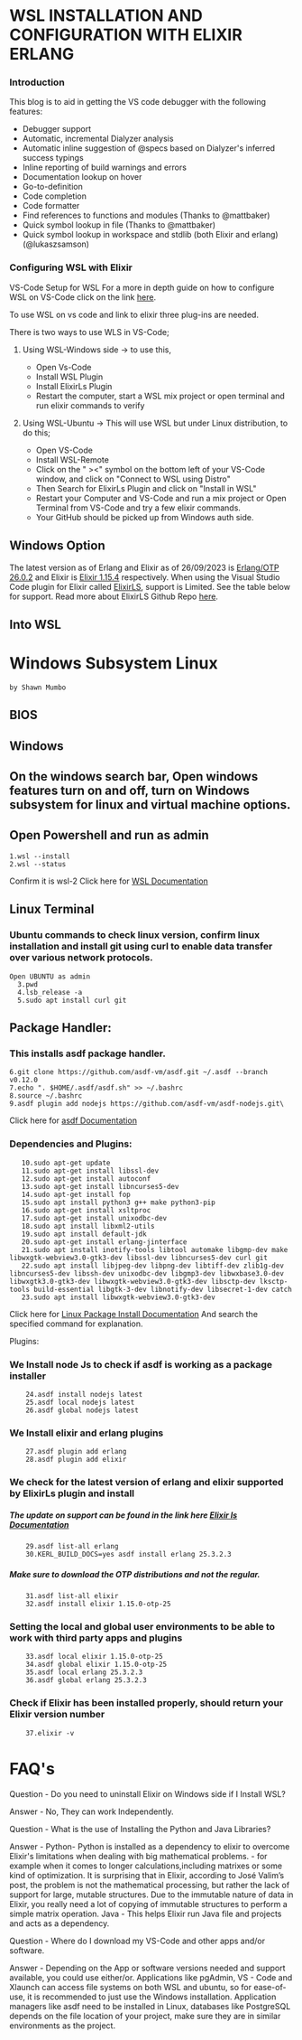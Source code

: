 # WSL INSTALLATION AND CONFIGURATION WITH ELIXIR ERLANG
### Introduction

This blog is to aid in getting the VS code debugger with the following features:
  - Debugger support
  - Automatic, incremental Dialyzer analysis
  - Automatic inline suggestion of @specs based on Dialyzer's inferred success typings
  - Inline reporting of build warnings and errors
  - Documentation lookup on hover
  - Go-to-definition
  - Code completion
  - Code formatter
  - Find references to functions and modules (Thanks to @mattbaker)
  - Quick symbol lookup in file (Thanks to @mattbaker)
  - Quick symbol lookup in workspace and stdlib (both Elixir and erlang) (@lukaszsamson)

### Configuring WSL with Elixir

VS-Code Setup for WSL
For a more in depth guide on how to configure WSL on VS-Code click on the link [here](https://code.visualstudio.com/docs/remote/wsl).

To use WSL on vs code and link to elixir three plug-ins are needed.

There is two ways to use WLS in VS-Code;

1. Using WSL-Windows side -> to use this,
      - Open Vs-Code
      - Install WSL Plugin
      - Install ElixirLs Plugin 
      - Restart the computer, start a WSL mix project or open terminal and run elixir commands to verify

2. Using WSL-Ubuntu -> This will use WSL but under Linux distribution, to do this;
      - Open VS-Code
      - Install WSL-Remote 
      - Click on the " ><" symbol on the bottom left of your VS-Code window, and click on "Connect to WSL using Distro"
      - Then Search for ElixirLs Plugin and click on "Install in WSL"
      - Restart your Computer and VS-Code and run a mix project or Open Terminal from VS-Code and try a few elixir commands.
      - Your GitHub should be picked up from Windows auth side.

## Windows Option

The latest version as of Erlang and Elixir as of 26/09/2023 is [Erlang/OTP 26.0.2](https://github.com/erlang/otp/releases/download/OTP-26.0.2/otp_win64_26.0.2.exe) and Elixir is [Elixir 1.15.4](https://github.com/elixir-lang/elixir/releases/download/v1.15.4/elixir-otp-26.exe) respectively. 
When using the Visual Studio Code plugin for Elixir called [ElixirLS](https://elixir-lsp.github.io/elixir-ls/), support is Limited.
See the table below for support.  Read more about ElixirLS Github Repo [here](https://github.com/elixir-lsp/elixir-ls).

## Into WSL

# Windows Subsystem Linux 
    by Shawn Mumbo
## BIOS



## Windows

## On the windows search bar, Open windows features turn on and off, turn on Windows subsystem for linux and virtual machine options.
## Open Powershell and run as admin

    1.wsl --install
    2.wsl --status

   Confirm it is wsl-2
   Click here for [WSL Documentation](https://learn.microsoft.com/en-us/windows/wsl/)

## Linux Terminal

### Ubuntu commands to check linux version, confirm linux installation and install git using curl to enable data transfer over various network protocols. 

    Open UBUNTU as admin
      3.pwd
      4.lsb_release -a 
      5.sudo apt install curl git
## Package Handler:

### This installs asdf package handler. 

    6.git clone https://github.com/asdf-vm/asdf.git ~/.asdf --branch v0.12.0     
    7.echo ". $HOME/.asdf/asdf.sh" >> ~/.bashrc     
    8.source ~/.bashrc
    9.asdf plugin add nodejs https://github.com/asdf-vm/asdf-nodejs.git\
Click here for [asdf Documentation](https://asdf-vm.com/guide/introduction.html)
    
### Dependencies and Plugins:
       10.sudo apt-get update
       11.sudo apt-get install libssl-dev
       12.sudo apt-get install autoconf
       13.sudo apt-get install libncurses5-dev
       14.sudo apt-get install fop
       15.sudo apt install python3 g++ make python3-pip
       16.sudo apt-get install xsltproc
       17.sudo apt-get install unixodbc-dev
       18.sudo apt install libxml2-utils
       19.sudo apt install default-jdk
       20.sudo apt-get install erlang-jinterface
       21.sudo apt install inotify-tools libtool automake libgmp-dev make libwxgtk-webview3.0-gtk3-dev libssl-dev libncurses5-dev curl git 
       22.sudo apt install libjpeg-dev libpng-dev libtiff-dev zlib1g-dev libncurses5-dev libssh-dev unixodbc-dev libgmp3-dev libwxbase3.0-dev libwxgtk3.0-gtk3-dev libwxgtk-webview3.0-gtk3-dev libsctp-dev lksctp-tools build-essential libgtk-3-dev libnotify-dev libsecret-1-dev catch
       23.sudo apt install libwxgtk-webview3.0-gtk3-dev
Click here for [Linux Package Install Documentation](https://howtoinstall.co/en/)
And search the specified command for explanation.
      
      
   Plugins:
### We Install node Js to check if asdf is working as a package installer
    
        24.asdf install nodejs latest    
        25.asdf local nodejs latest    
        26.asdf global nodejs latest

        
### We Install elixir and erlang plugins 

        
        27.asdf plugin add erlang    
        28.asdf plugin add elixir

### We check for the latest version of erlang and elixir supported by ElixirLs plugin and install
##### The update on support can be found in the link here [Elixir ls Documentation](https://github.com/elixir-lsp/elixir-ls)

        29.asdf list-all erlang
        30.KERL_BUILD_DOCS=yes asdf install erlang 25.3.2.3

##### Make sure to download the OTP distributions and not the regular.

        31.asdf list-all elixir
        32.asdf install elixir 1.15.0-otp-25    

### Setting the local and global user environments to be able to work with third party apps and plugins

        33.asdf local elixir 1.15.0-otp-25    
        34.asdf global elixir 1.15.0-otp-25
        35.asdf local erlang 25.3.2.3  
        36.asdf global erlang 25.3.2.3

### Check if Elixir has been installed properly, should return your Elixir version number

 
        37.elixir -v



# FAQ's

Question - Do you need to uninstall Elixir on Windows side if I Install WSL?

Answer - No, They can work Independently.

Question - What is the use of Installing the Python and Java Libraries?

Answer - Python- Python is installed as a dependency to elixir to overcome Elixir's limitations when 	dealing with big mathematical problems. - for example when it comes to longer calculations,including matrixes or some kind of optimization. It is surprising that in Elixir, according to José 	Valim’s post, the problem is not the mathematical processing, but rather the lack of support for large, mutable structures. Due to the immutable nature of data in Elixir, you really need a lot of copying of immutable structures to perform a simple matrix operation.
Java - This helps Elixir run Java file and projects and acts as a dependency.


Question - Where do I download my VS-Code and other apps and/or software.

Answer - Depending on the App or software versions needed and support available, you could use either/or.
Applications like pgAdmin, VS - Code and  Xlaunch can access file systems on both WSL and ubuntu, so for ease-of-use, it is recommended to just use the Windows installation. 
Application managers like asdf need to be installed in Linux, databases like PostgreSQL depends on the file location of your project, make sure they are in similar environments as the project. 


